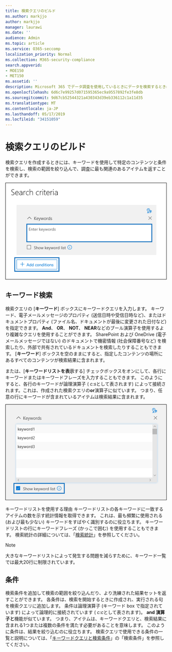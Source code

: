 ```yaml
---
title: 検索クエリのビルド
ms.author: markjjo
author: markjjo
manager: laurawi
ms.date: ''
audience: Admin
ms.topic: article
ms.service: O365-seccomp
localization_priority: Normal
ms.collection: M365-security-compliance
search.appverid:
- MOE150
- MET150
ms.assetid: ''
description: Microsoft 365 でデータ調査を使用しているときにデータを検索するときに、検索範囲を絞るには、キーワードと条件を使用します。
ms.openlocfilehash: 6d6c7e99257d071595365ec9a9557892fe3fe8db
ms.sourcegitcommit: 9d67cb52544321a430343d39eb336112c1a11d35
ms.translationtype: MT
ms.contentlocale: ja-JP
ms.lasthandoff: 05/17/2019
ms.locfileid: "34151059"
---
```

# <a name="build-search-queries"></a>検索クエリのビルド

検索クエリを作成するときには、キーワードを使用して特定のコンテンツと条件を検索し、検索の範囲を絞り込んで、調査に最も関連のあるアイテムを返すことができます。

![キーワードと条件を使用して検索結果を絞り込む](../media/SearchQueryBox.png)

## <a name="keyword-searches"></a>キーワード検索

検索クエリの [**キーワード**] ボックスにキーワードクエリを入力します。 キーワード、電子メールメッセージのプロパティ (送信日時や受信日時など)、またはドキュメントプロパティ (ファイル名、ドキュメントが最後に変更された日付など) を指定できます。 **And**、 **OR**、 **NOT**、 **NEAR**などのブール演算子を使用するより複雑なクエリを使用することができます。 SharePoint および OneDrive (電子メールメッセージではない) のドキュメントで機密情報 (社会保障番号など) を検索したり、外部で共有されているドキュメントを検索したりすることもできます。 [**キーワード**] ボックスを空のままにすると、指定したコンテンツの場所にあるすべてのコンテンツが検索結果に含まれます。
    
または、[**キーワードリストを表示**する] チェックボックスをオンにして、各行にキーワードまたはキーワードフレーズを入力することもできます。 このようにすると、各行のキーワードが論理演算子 ( *c:s*として表されます) によって接続されます。これは、作成された検索クエリの**or**演算子に似ています。 つまり、任意の行にキーワードが含まれているアイテムは検索結果に含まれます。

![キーワードリストを使用して、クエリ内の各キーワードの統計情報を取得する](../media/KeywordListSearch.png)

キーワードリストを使用する理由 キーワードリストの各キーワードに一致するアイテムの数を示す統計情報を取得できます。 これは、最も頻繁に使用される (および最も少ない) キーワードをすばやく識別するのに役立ちます。 キーワードリストの行にキーワードフレーズ (かっこで囲む) を使用することもできます。 検索統計の詳細については、「[検索統計](search-statistics.md)」を参照してください。

> [!NOTE]
> 大きなキーワードリストによって発生する問題を減らすために、キーワード一覧では最大20行に制限されています。

## <a name="conditions"></a>条件
    
検索条件を追加して検索の範囲を絞り込んだり、より洗練された結果セットを返すことができます。 各条件は、検索を開始するときに作成され、実行される句を検索クエリに追加します。 条件は論理演算子 (キーワード box で指定されています) によって論理的に接続されています ( *c:c*として表されます)。 **and 演算子と**機能が似ています。 つまり、アイテムは、キーワードクエリと、検索結果に含まれる1つまたは複数の条件を満たす必要があることを意味します。 このように条件は、結果を絞り込むのに役立ちます。 検索クエリで使用できる条件の一覧と説明については、「[キーワードクエリと検索条件](../keyword-queries-and-search-conditions.md#search-conditions)」の「検索条件」を参照してください。
